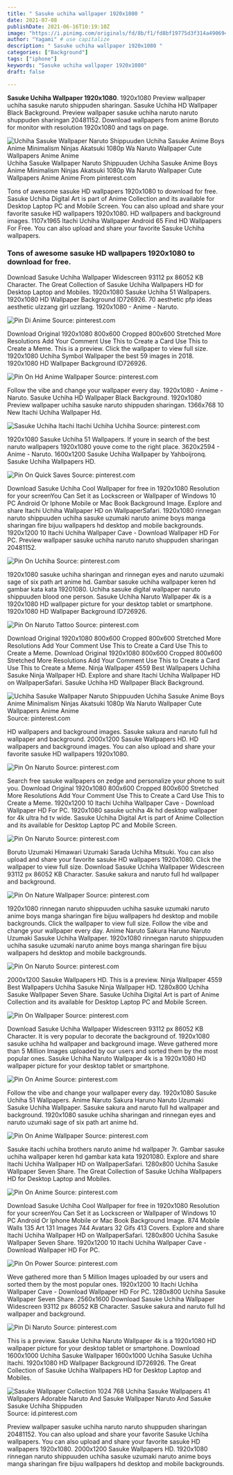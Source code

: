 ```yaml
---
title: " Sasuke uchiha wallpaper 1920x1080 "
date: 2021-07-08
publishDate: 2021-06-16T10:19:10Z
image: "https://i.pinimg.com/originals/fd/8b/f1/fd8bf19775d3f314a4906942c9ac77e5.jpg"
author: "Yagami" # use capitalize
description: " Sasuke uchiha wallpaper 1920x1080 "
categories: ["Background"]
tags: ["iphone"]
keywords: "Sasuke uchiha wallpaper 1920x1080"
draft: false

---
```



**Sasuke Uchiha Wallpaper 1920x1080**. 1920x1080 Preview wallpaper uchiha sasuke naruto shippuden sharingan. Sasuke Uchiha HD Wallpaper Black Background. Preview wallpaper sasuke uchiha naruto naruto shuppuden sharingan 20481152. Download wallpapers from anime Boruto for monitor with resolution 1920x1080 and tags on page.

![Uchiha Sasuke Wallpaper Naruto Shippuuden Uchiha Sasuke Anime Boys Anime Minimalism Ninjas Akatsuki 1080p Wa Naruto Wallpaper Cute Wallpapers Anime Anime](https://i.pinimg.com/originals/c5/f8/4d/c5f84d2a401eef220d1fd3975f86a9d3.jpg "Uchiha Sasuke Wallpaper Naruto Shippuuden Uchiha Sasuke Anime Boys Anime Minimalism Ninjas Akatsuki 1080p Wa Naruto Wallpaper Cute Wallpapers Anime Anime")
Uchiha Sasuke Wallpaper Naruto Shippuuden Uchiha Sasuke Anime Boys Anime Minimalism Ninjas Akatsuki 1080p Wa Naruto Wallpaper Cute Wallpapers Anime Anime From pinterest.com


Tons of awesome sasuke HD wallpapers 1920x1080 to download for free. Sasuke Uchiha Digital Art is part of Anime Collection and its available for Desktop Laptop PC and Mobile Screen. You can also upload and share your favorite sasuke HD wallpapers 1920x1080. HD wallpapers and background images. 1107x1965 Itachi Uchiha Wallpaper Android 65 Find HD Wallpapers For Free. You can also upload and share your favorite Sasuke Uchiha wallpapers.

### Tons of awesome sasuke HD wallpapers 1920x1080 to download for free.

Download Sasuke Uchiha Wallpaper Widescreen 93112 px 86052 KB Character. The Great Collection of Sasuke Uchiha Wallpapers HD for Desktop Laptop and Mobiles. 1920x1080 Sasuke Uchiha 51 Wallpapers. 1920x1080 HD Wallpaper Background ID726926. 70 aesthetic pfp ideas aesthetic ulzzang girl uzzlang. 1920x1080 - Anime - Naruto.


![Pin Di Anime](https://i.pinimg.com/originals/cc/ce/fc/cccefc42d53392c5cf2603cbb1106a7e.jpg "Pin Di Anime")
Source: pinterest.com

Download Original 1920x1080 800x600 Cropped 800x600 Stretched More Resolutions Add Your Comment Use This to Create a Card Use This to Create a Meme. This is a preview. Click the wallpaper to view full size. 1920x1080 Uchiha Symbol Wallpaper the best 59 images in 2018. 1920x1080 HD Wallpaper Background ID726926.

![Pin On Hd Anime Wallpaper](https://i.pinimg.com/originals/af/52/1f/af521f55c0fa6c0be47af98aba886ea4.jpg "Pin On Hd Anime Wallpaper")
Source: pinterest.com

Follow the vibe and change your wallpaper every day. 1920x1080 - Anime - Naruto. Sasuke Uchiha HD Wallpaper Black Background. 1920x1080 Preview wallpaper uchiha sasuke naruto shippuden sharingan. 1366x768 10 New Itachi Uchiha Wallpaper Hd.

![Sasuke Uchiha Itachi Itachi Uchiha Uchiha](https://i.pinimg.com/originals/63/fa/70/63fa7051302d621998355274611782e9.jpg "Sasuke Uchiha Itachi Itachi Uchiha Uchiha")
Source: pinterest.com

1920x1080 Sasuke Uchiha 51 Wallpapers. If youre in search of the best naruto wallpapers 1920x1080 youve come to the right place. 3620x2594 - Anime - Naruto. 1600x1200 Sasuke Uchiha Wallpaper by Yahboijronq. Sasuke Uchiha Wallpapers HD.

![Pin On Quick Saves](https://i.pinimg.com/originals/e5/11/96/e51196319928fa20a56eb38d229ab441.jpg "Pin On Quick Saves")
Source: pinterest.com

Download Sasuke Uchiha Cool Wallpaper for free in 1920x1080 Resolution for your screenYou Can Set it as Lockscreen or Wallpaper of Windows 10 PC Android Or Iphone Mobile or Mac Book Background Image. Explore and share Itachi Uchiha Wallpaper HD on WallpaperSafari. 1920x1080 rinnegan naruto shippuuden uchiha sasuke uzumaki naruto anime boys manga sharingan fire bijuu wallpapers hd desktop and mobile backgrounds. 1920x1200 10 Itachi Uchiha Wallpaper Cave - Download Wallpaper HD For PC. Preview wallpaper sasuke uchiha naruto naruto shuppuden sharingan 20481152.

![Pin On Uchiha](https://i.pinimg.com/originals/cb/b7/aa/cbb7aa1dd80bf12cf730791492062838.jpg "Pin On Uchiha")
Source: pinterest.com

1920x1080 sasuke uchiha sharingan and rinnegan eyes and naruto uzumaki sage of six path art anime hd. Gambar sasuke uchiha wallpaper keren hd gambar kata kata 19201080. Uchiha sasuke digital wallpaper naruto shippuuden blood one person. Sasuke Uchiha Naruto Wallpaper 4k is a 1920x1080 HD wallpaper picture for your desktop tablet or smartphone. 1920x1080 HD Wallpaper Background ID726926.

![Pin On Naruto Tattoo](https://i.pinimg.com/originals/ce/b5/40/ceb540b2473b77edd4769d1b9331dcad.jpg "Pin On Naruto Tattoo")
Source: pinterest.com

Download Original 1920x1080 800x600 Cropped 800x600 Stretched More Resolutions Add Your Comment Use This to Create a Card Use This to Create a Meme. Download Original 1920x1080 800x600 Cropped 800x600 Stretched More Resolutions Add Your Comment Use This to Create a Card Use This to Create a Meme. Ninja Wallpaper 4559 Best Wallpapers Uchiha Sasuke Ninja Wallpaper HD. Explore and share Itachi Uchiha Wallpaper HD on WallpaperSafari. Sasuke Uchiha HD Wallpaper Black Background.

![Uchiha Sasuke Wallpaper Naruto Shippuuden Uchiha Sasuke Anime Boys Anime Minimalism Ninjas Akatsuki 1080p Wa Naruto Wallpaper Cute Wallpapers Anime Anime](https://i.pinimg.com/originals/c5/f8/4d/c5f84d2a401eef220d1fd3975f86a9d3.jpg "Uchiha Sasuke Wallpaper Naruto Shippuuden Uchiha Sasuke Anime Boys Anime Minimalism Ninjas Akatsuki 1080p Wa Naruto Wallpaper Cute Wallpapers Anime Anime")
Source: pinterest.com

HD wallpapers and background images. Sasuke sakura and naruto full hd wallpaper and background. 2000x1200 Sasuke Wallpapers HD. HD wallpapers and background images. You can also upload and share your favorite sasuke HD wallpapers 1920x1080.

![Pin On Naruto](https://i.pinimg.com/originals/b9/45/e0/b945e04f7a01b918ba37f5fd3cf2a2c0.jpg "Pin On Naruto")
Source: pinterest.com

Search free sasuke wallpapers on zedge and personalize your phone to suit you. Download Original 1920x1080 800x600 Cropped 800x600 Stretched More Resolutions Add Your Comment Use This to Create a Card Use This to Create a Meme. 1920x1200 10 Itachi Uchiha Wallpaper Cave - Download Wallpaper HD For PC. 1920x1080 sasuke uchiha 4k hd desktop wallpaper for 4k ultra hd tv wide. Sasuke Uchiha Digital Art is part of Anime Collection and its available for Desktop Laptop PC and Mobile Screen.

![Pin On Naruto](https://i.pinimg.com/originals/e9/35/a6/e935a63e60da0abe8ecc8ab54a73d555.png "Pin On Naruto")
Source: pinterest.com

Boruto Uzumaki Himawari Uzumaki Sarada Uchiha Mitsuki. You can also upload and share your favorite sasuke HD wallpapers 1920x1080. Click the wallpaper to view full size. Download Sasuke Uchiha Wallpaper Widescreen 93112 px 86052 KB Character. Sasuke sakura and naruto full hd wallpaper and background.

![Pin On Nature Wallpaper](https://i.pinimg.com/originals/a2/68/4b/a2684be3422f40c0ffccd101604de11b.jpg "Pin On Nature Wallpaper")
Source: pinterest.com

1920x1080 rinnegan naruto shippuuden uchiha sasuke uzumaki naruto anime boys manga sharingan fire bijuu wallpapers hd desktop and mobile backgrounds. Click the wallpaper to view full size. Follow the vibe and change your wallpaper every day. Anime Naruto Sakura Haruno Naruto Uzumaki Sasuke Uchiha Wallpaper. 1920x1080 rinnegan naruto shippuuden uchiha sasuke uzumaki naruto anime boys manga sharingan fire bijuu wallpapers hd desktop and mobile backgrounds.

![Pin On Naruto](https://i.pinimg.com/originals/40/69/5a/40695a4d8fa40e8c96d896fbba43ba78.jpg "Pin On Naruto")
Source: pinterest.com

2000x1200 Sasuke Wallpapers HD. This is a preview. Ninja Wallpaper 4559 Best Wallpapers Uchiha Sasuke Ninja Wallpaper HD. 1280x800 Uchiha Sasuke Wallpaper Seven Share. Sasuke Uchiha Digital Art is part of Anime Collection and its available for Desktop Laptop PC and Mobile Screen.

![Pin On Wallpaper](https://i.pinimg.com/originals/b4/0d/ff/b40dff284291ed2c9aa4436c5101857f.jpg "Pin On Wallpaper")
Source: pinterest.com

Download Sasuke Uchiha Wallpaper Widescreen 93112 px 86052 KB Character. It is very popular to decorate the background of. 1920x1080 sasuke uchiha hd wallpaper and background image. Weve gathered more than 5 Million Images uploaded by our users and sorted them by the most popular ones. Sasuke Uchiha Naruto Wallpaper 4k is a 1920x1080 HD wallpaper picture for your desktop tablet or smartphone.

![Pin On Anime](https://i.pinimg.com/originals/17/ac/b3/17acb36a83cc04d3d7437693d31c27bb.jpg "Pin On Anime")
Source: pinterest.com

Follow the vibe and change your wallpaper every day. 1920x1080 Sasuke Uchiha 51 Wallpapers. Anime Naruto Sakura Haruno Naruto Uzumaki Sasuke Uchiha Wallpaper. Sasuke sakura and naruto full hd wallpaper and background. 1920x1080 sasuke uchiha sharingan and rinnegan eyes and naruto uzumaki sage of six path art anime hd.

![Pin On Anime Wallpaper](https://i.pinimg.com/originals/31/5a/09/315a09ed541d3661ffe89f37c00acb47.jpg "Pin On Anime Wallpaper")
Source: pinterest.com

Sasuke itachi uchiha brothers naruto anime hd wallpaper 7r. Gambar sasuke uchiha wallpaper keren hd gambar kata kata 19201080. Explore and share Itachi Uchiha Wallpaper HD on WallpaperSafari. 1280x800 Uchiha Sasuke Wallpaper Seven Share. The Great Collection of Sasuke Uchiha Wallpapers HD for Desktop Laptop and Mobiles.

![Pin On Anime](https://i.pinimg.com/originals/c8/e0/af/c8e0afa3847eb1fc0c67ce238e889636.jpg "Pin On Anime")
Source: pinterest.com

Download Sasuke Uchiha Cool Wallpaper for free in 1920x1080 Resolution for your screenYou Can Set it as Lockscreen or Wallpaper of Windows 10 PC Android Or Iphone Mobile or Mac Book Background Image. 874 Mobile Walls 135 Art 131 Images 744 Avatars 32 Gifs 413 Covers. Explore and share Itachi Uchiha Wallpaper HD on WallpaperSafari. 1280x800 Uchiha Sasuke Wallpaper Seven Share. 1920x1200 10 Itachi Uchiha Wallpaper Cave - Download Wallpaper HD For PC.

![Pin On Power](https://i.pinimg.com/originals/2b/a3/6f/2ba36f2e7dd0e85a7d1f1cb184cc7948.jpg "Pin On Power")
Source: pinterest.com

Weve gathered more than 5 Million Images uploaded by our users and sorted them by the most popular ones. 1920x1200 10 Itachi Uchiha Wallpaper Cave - Download Wallpaper HD For PC. 1280x800 Uchiha Sasuke Wallpaper Seven Share. 2560x1600 Download Sasuke Uchiha Wallpaper Widescreen 93112 px 86052 KB Character. Sasuke sakura and naruto full hd wallpaper and background.

![Pin Di Naruto](https://i.pinimg.com/originals/09/38/a1/0938a10255bb5b2c4e8ef229020c1f49.png "Pin Di Naruto")
Source: pinterest.com

This is a preview. Sasuke Uchiha Naruto Wallpaper 4k is a 1920x1080 HD wallpaper picture for your desktop tablet or smartphone. Download 1600x1000 Uchiha Sasuke Wallpaper 1600x1000 Uchiha Sasuke Uchiha Itachi. 1920x1080 HD Wallpaper Background ID726926. The Great Collection of Sasuke Uchiha Wallpapers HD for Desktop Laptop and Mobiles.

![Sasuke Wallpaper Collection 1024 768 Uchiha Sasuke Wallpapers 41 Wallpapers Adorable Naruto And Sasuke Wallpaper Naruto And Sasuke Sasuke Uchiha Shippuden](https://i.pinimg.com/originals/fd/8b/f1/fd8bf19775d3f314a4906942c9ac77e5.jpg "Sasuke Wallpaper Collection 1024 768 Uchiha Sasuke Wallpapers 41 Wallpapers Adorable Naruto And Sasuke Wallpaper Naruto And Sasuke Sasuke Uchiha Shippuden")
Source: id.pinterest.com

Preview wallpaper sasuke uchiha naruto naruto shuppuden sharingan 20481152. You can also upload and share your favorite Sasuke Uchiha wallpapers. You can also upload and share your favorite sasuke HD wallpapers 1920x1080. 2000x1200 Sasuke Wallpapers HD. 1920x1080 rinnegan naruto shippuuden uchiha sasuke uzumaki naruto anime boys manga sharingan fire bijuu wallpapers hd desktop and mobile backgrounds.


